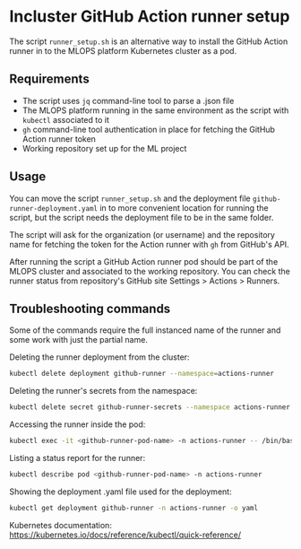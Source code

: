 # Incluster GitHub Action runner setup

The script `runner_setup.sh` is an alternative way to install the GitHub Action runner in to the MLOPS platform Kubernetes cluster as a pod.

## Requirements

- The script uses `jq` command-line tool to parse a .json file
- The MLOPS platform running in the same environment as the script with `kubectl` associated to it
- `gh` command-line tool authentication in place for fetching the GitHub Action runner token
- Working repository set up for the ML project

## Usage

You can move the script `runner_setup.sh` and the deployment file `github-runner-deployment.yaml` in to more convenient location for running the script, but the script needs the deployment file to be in the same folder.

The script will ask for the organization (or username) and the repository name for fetching the token for the Action runner with `gh` from GitHub's API.

After running the script a GitHub Action runner pod should be part of the MLOPS cluster and associated to the working repository. You can check the runner status from repository's GitHub site Settings > Actions > Runners.

## Troubleshooting commands

Some of the commands require the full instanced name of the runner and some work with just the partial name.

Deleting the runner deployment from the cluster:
```bash
kubectl delete deployment github-runner --namespace=actions-runner
```

Deleting the runner's secrets from the namespace:
```bash
kubectl delete secret github-runner-secrets --namespace actions-runner
```

Accessing the runner inside the pod:
```bash
kubectl exec -it <github-runner-pod-name> -n actions-runner -- /bin/bash
```

Listing a status report for the runner:
```bash
kubectl describe pod <github-runner-pod-name> -n actions-runner 
```

Showing the deployment .yaml file used for the deployment:
```bash
kubectl get deployment github-runner -n actions-runner -o yaml
```

Kubernetes documentation:
https://kubernetes.io/docs/reference/kubectl/quick-reference/